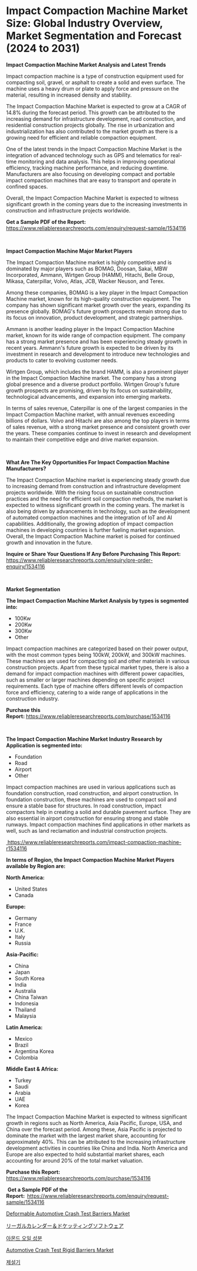 <p><h1>Impact Compaction Machine Market Size: Global Industry Overview, Market Segmentation and Forecast (2024 to 2031)</h1></p><p><strong>Impact Compaction Machine Market Analysis and Latest Trends</strong></p>
<p><p>Impact compaction machine is a type of construction equipment used for compacting soil, gravel, or asphalt to create a solid and even surface. The machine uses a heavy drum or plate to apply force and pressure on the material, resulting in increased density and stability.</p><p>The Impact Compaction Machine Market is expected to grow at a CAGR of 14.8% during the forecast period. This growth can be attributed to the increasing demand for infrastructure development, road construction, and residential construction projects globally. The rise in urbanization and industrialization has also contributed to the market growth as there is a growing need for efficient and reliable compaction equipment.</p><p>One of the latest trends in the Impact Compaction Machine Market is the integration of advanced technology such as GPS and telematics for real-time monitoring and data analysis. This helps in improving operational efficiency, tracking machine performance, and reducing downtime. Manufacturers are also focusing on developing compact and portable impact compaction machines that are easy to transport and operate in confined spaces.</p><p>Overall, the Impact Compaction Machine Market is expected to witness significant growth in the coming years due to the increasing investments in construction and infrastructure projects worldwide.</p></p>
<p><strong>Get a Sample PDF of the Report:&nbsp;</strong> <a href="https://www.reliableresearchreports.com/enquiry/request-sample/1534116">https://www.reliableresearchreports.com/enquiry/request-sample/1534116</a></p>
<p>&nbsp;</p>
<p><strong>Impact Compaction Machine Major Market Players</strong></p>
<p><p>The Impact Compaction Machine market is highly competitive and is dominated by major players such as BOMAG, Doosan, Sakai, MBW Incorporated, Ammann, Wirtgen Group (HAMM), Hitachi, Belle Group, Mikasa, Caterpillar, Volvo, Atlas, JCB, Wacker Neuson, and Terex.</p><p>Among these companies, BOMAG is a key player in the Impact Compaction Machine market, known for its high-quality construction equipment. The company has shown significant market growth over the years, expanding its presence globally. BOMAG's future growth prospects remain strong due to its focus on innovation, product development, and strategic partnerships.</p><p>Ammann is another leading player in the Impact Compaction Machine market, known for its wide range of compaction equipment. The company has a strong market presence and has been experiencing steady growth in recent years. Ammann's future growth is expected to be driven by its investment in research and development to introduce new technologies and products to cater to evolving customer needs.</p><p>Wirtgen Group, which includes the brand HAMM, is also a prominent player in the Impact Compaction Machine market. The company has a strong global presence and a diverse product portfolio. Wirtgen Group's future growth prospects are promising, driven by its focus on sustainability, technological advancements, and expansion into emerging markets.</p><p>In terms of sales revenue, Caterpillar is one of the largest companies in the Impact Compaction Machine market, with annual revenues exceeding billions of dollars. Volvo and Hitachi are also among the top players in terms of sales revenue, with a strong market presence and consistent growth over the years. These companies continue to invest in research and development to maintain their competitive edge and drive market expansion.</p></p>
<p>&nbsp;</p>
<p><strong>What Are The Key Opportunities For Impact Compaction Machine Manufacturers?</strong></p>
<p><p>The Impact Compaction Machine market is experiencing steady growth due to increasing demand from construction and infrastructure development projects worldwide. With the rising focus on sustainable construction practices and the need for efficient soil compaction methods, the market is expected to witness significant growth in the coming years. The market is also being driven by advancements in technology, such as the development of automated compaction machines and the integration of IoT and AI capabilities. Additionally, the growing adoption of impact compaction machines in developing countries is further fueling market expansion. Overall, the Impact Compaction Machine market is poised for continued growth and innovation in the future.</p></p>
<p><strong>Inquire or Share Your Questions If Any Before Purchasing This Report:</strong> <a href="https://www.reliableresearchreports.com/enquiry/pre-order-enquiry/1534116">https://www.reliableresearchreports.com/enquiry/pre-order-enquiry/1534116</a></p>
<p>&nbsp;</p>
<p><strong>Market Segmentation</strong></p>
<p><strong>The Impact Compaction Machine Market Analysis by types is segmented into:</strong></p>
<p><ul><li>100Kw</li><li>200Kw</li><li>300Kw</li><li>Other</li></ul></p>
<p><p>Impact compaction machines are categorized based on their power output, with the most common types being 100kW, 200kW, and 300kW machines. These machines are used for compacting soil and other materials in various construction projects. Apart from these typical market types, there is also a demand for impact compaction machines with different power capacities, such as smaller or larger machines depending on specific project requirements. Each type of machine offers different levels of compaction force and efficiency, catering to a wide range of applications in the construction industry.</p></p>
<p><strong>Purchase this Report:&nbsp;</strong><a href="https://www.reliableresearchreports.com/purchase/1534116">https://www.reliableresearchreports.com/purchase/1534116</a></p>
<p>&nbsp;</p>
<p><strong>The Impact Compaction Machine Market Industry Research by Application is segmented into:</strong></p>
<p><ul><li>Foundation</li><li>Road</li><li>Airport</li><li>Other</li></ul></p>
<p><p>Impact compaction machines are used in various applications such as foundation construction, road construction, and airport construction. In foundation construction, these machines are used to compact soil and ensure a stable base for structures. In road construction, impact compactors help in creating a solid and durable pavement surface. They are also essential in airport construction for ensuring strong and stable runways. Impact compaction machines find applications in other markets as well, such as land reclamation and industrial construction projects.</p></p>
<p><a href="https://www.reliableresearchreports.com/impact-compaction-machine-r1534116">&nbsp;https://www.reliableresearchreports.com/impact-compaction-machine-r1534116</a></p>
<p><strong>In terms of Region, the Impact Compaction Machine Market Players available by Region are:</strong></p>
<p>
    <p> <strong> North America: </strong>
        <ul>
            <li>United States</li>
            <li>Canada</li>
        </ul>
        </p> 
    <p> <strong> Europe: </strong>
        <ul>
            <li>Germany</li>
            <li>France</li>
            <li>U.K.</li>
            <li>Italy</li>
            <li>Russia</li>
        </ul>
        </p> 
    <p> <strong> Asia-Pacific: </strong>
        <ul>
            <li>China</li>
            <li>Japan</li>
            <li>South Korea</li>
            <li>India</li>
            <li>Australia</li>
            <li>China Taiwan</li>
            <li>Indonesia</li>
            <li>Thailand</li>
            <li>Malaysia</li>
        </ul>
        </p> 
    <p> <strong> Latin America: </strong>
        <ul>
            <li>Mexico</li>
            <li>Brazil</li>
            <li>Argentina Korea</li>
            <li>Colombia</li>
        </ul>
        </p> 
    <p> <strong> Middle East & Africa: </strong>
        <ul>
            <li>Turkey</li>
            <li>Saudi</li>
            <li>Arabia</li>
            <li>UAE</li>
            <li>Korea</li>
        </ul>
    </p>
    </p>
<p><p>The Impact Compaction Machine Market is expected to witness significant growth in regions such as North America, Asia Pacific, Europe, USA, and China over the forecast period. Among these, Asia Pacific is projected to dominate the market with the largest market share, accounting for approximately 40%. This can be attributed to the increasing infrastructure development activities in countries like China and India. North America and Europe are also expected to hold substantial market shares, each accounting for around 20% of the total market valuation.</p></p>
<p><strong>Purchase this Report: </strong><a href="https://www.reliableresearchreports.com/purchase/1534116">https://www.reliableresearchreports.com/purchase/1534116</a></p>
<p>&nbsp;<strong>Get a Sample PDF of the Report:&nbsp;&nbsp;</strong><a href="https://www.reliableresearchreports.com/enquiry/request-sample/1534116">https://www.reliableresearchreports.com/enquiry/request-sample/1534116</a></p>
<p><strong></strong></p>
<p><p><a href="https://github.com/NorbertYates/Market-Research-Report-List-4/blob/main/deformable-automotive-crash-test-barriers-market.md">Deformable Automotive Crash Test Barriers Market</a></p><p><a href="https://medium.com/@stevencornish04/%E6%B3%95%E7%9A%84%E3%82%AB%E3%83%AC%E3%83%B3%E3%83%80%E3%83%AA%E3%83%B3%E3%82%B0-%E3%83%89%E3%82%B1%E3%83%86%E3%82%A3%E3%83%B3%E3%82%B0%E3%82%BD%E3%83%95%E3%83%88%E3%82%A6%E3%82%A7%E3%82%A2%E5%B8%82%E5%A0%B4%E3%81%AE%E5%88%86%E6%9E%90-%E3%82%B0%E3%83%AD%E3%83%BC%E3%83%90%E3%83%AB%E7%94%A3%E6%A5%AD%E3%81%AE%E5%B1%95%E6%9C%9B%E3%81%A8%E4%BA%88%E6%B8%AC-2024%E5%B9%B4%E3%81%8B%E3%82%892031%E5%B9%B4-ea1df6dfb185">リーガルカレンダー＆ドケッティングソフトウェア</a></p><p><a href="https://medium.com/@christianlarkinus/%EC%95%84%EB%AA%AC%EB%93%9C-%EC%98%A4%EC%9D%BC-%EC%84%B1%EB%B6%84-%EC%8B%9C%EC%9E%A5-%EB%B3%B4%EA%B3%A0%EC%84%9C%EB%8A%94-%EC%9D%B4-%EC%8B%9C%EC%9E%A5%EC%9D%98-%EC%B5%9C%EC%8B%A0-%ED%8A%B8%EB%A0%8C%EB%93%9C%EC%99%80-%EC%84%B1%EC%9E%A5-%EA%B8%B0%ED%9A%8C%EB%A5%BC-%EB%B3%B4%EC%97%AC%EC%A4%8D%EB%8B%88%EB%8B%A4-fff8acab47ad">아몬드 오일 성분</a></p><p><a href="https://github.com/nancykennedykellievqfqt2/Market-Research-Report-List-2/blob/main/automotive-crash-test-rigid-barriers-market.md">Automotive Crash Test Rigid Barriers Market</a></p><p><a href="https://github.com/idcefvhkdut6/Market-Research-Report-List-1/blob/main/233375136946.md">제설기</a></p></p>
